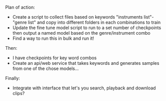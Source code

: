 

Plan of action:

 - Create a script to collect files based on keywords "instruments list"- "genre list" and copy into different folders in each combinations to train
 - Update the fine tune model script to run to a set number of checkpoints then output a named model based on the genre/instrument combo
 - Find a way to run this in bulk and run it!

Then:

 - I have checkpoints for key word combos
 - Create an api/web service that takes keywords and generates samples from one of the chose models...

Finally:

 - Integrate with interface that let's you search, playback and download clips?